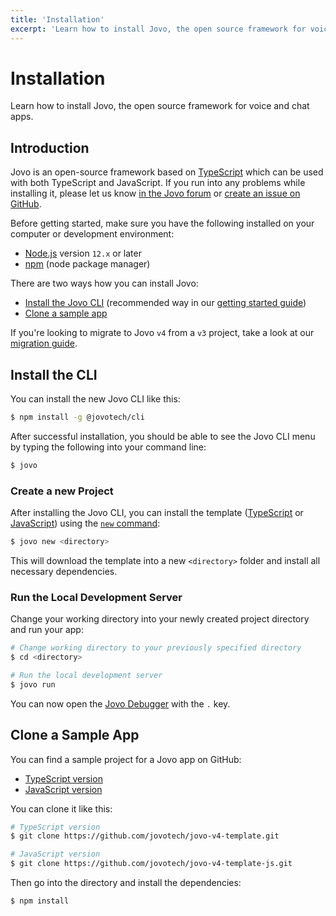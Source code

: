```yaml
---
title: 'Installation'
excerpt: 'Learn how to install Jovo, the open source framework for voice and chat apps.'
---
```


# Installation

Learn how to install Jovo, the open source framework for voice and chat apps.

## Introduction

Jovo is an open-source framework based on [TypeScript](https://www.typescriptlang.org/) which can be used with both TypeScript and JavaScript. If you run into any problems while installing it, please let us know [in the Jovo forum](https://community.jovo.tech/) or [create an issue on GitHub](https://github.com/jovotech/jovo-framework/issues).

Before getting started, make sure you have the following installed on your computer or development environment:

- [Node.js](https://nodejs.org/en/download/) version `12.x` or later
- [npm](https://docs.npmjs.com/downloading-and-installing-node-js-and-npm) (node package manager)

There are two ways how you can install Jovo:

- [Install the Jovo CLI](#install-the-cli) (recommended way in our [getting started guide](https://v4.jovo.tech/docs/getting-started))
- [Clone a sample app](#clone-a-sample-app)

If you're looking to migrate to Jovo `v4` from a `v3` project, take a look at our [migration guide](./migration-from-v3.md).

## Install the CLI

You can install the new Jovo CLI like this:

```sh
$ npm install -g @jovotech/cli
```

After successful installation, you should be able to see the Jovo CLI menu by typing the following into your command line:

```sh
$ jovo
```

### Create a new Project

After installing the Jovo CLI, you can install the template ([TypeScript](https://github.com/jovotech/jovo-v4-template) or [JavaScript](https://github.com/jovotech/jovo-v4-template-js)) using the [`new` command](https://v4.jovo.tech/docs/new-command):

```sh
$ jovo new <directory>
```

This will download the template into a new `<directory>` folder and install all necessary dependencies.

### Run the Local Development Server

Change your working directory into your newly created project directory and run your app:

```sh
# Change working directory to your previously specified directory
$ cd <directory>

# Run the local development server
$ jovo run
```

You can now open the [Jovo Debugger](./debugger.md) with the `.` key.

## Clone a Sample App

You can find a sample project for a Jovo app on GitHub:

- [TypeScript version](https://github.com/jovotech/jovo-v4-template)
- [JavaScript version](https://github.com/jovotech/jovo-v4-template-js)

You can clone it like this:

```sh
# TypeScript version
$ git clone https://github.com/jovotech/jovo-v4-template.git

# JavaScript version
$ git clone https://github.com/jovotech/jovo-v4-template-js.git
```

Then go into the directory and install the dependencies:

```sh
$ npm install
```
